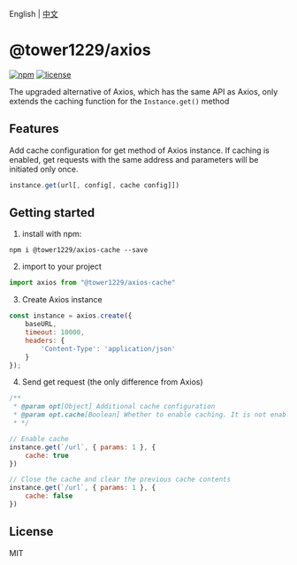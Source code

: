 English | [中文](README_CN.md)

# @tower1229/axios

[![npm](https://img.shields.io/npm/v/@tower1229/axios-cache.svg)](https://www.npmjs.com/package/@tower1229/axios-cache) [![license](https://img.shields.io/github/license/tower1229/axios-cache.svg)]()

The upgraded alternative of Axios, which has the same API as Axios, only extends the caching function for the `Instance.get()` method

## Features

Add cache configuration for get method of Axios instance. If caching is enabled, get requests with the same address and parameters will be initiated only once.

``` js
instance.get(url[, config[, cache config]])
```

## Getting started

1. install with npm:

```shell
npm i @tower1229/axios-cache --save
```

2. import to your project

``` js
import axios from "@tower1229/axios-cache"
```

3. Create Axios instance

``` js
const instance = axios.create({
    baseURL,
    timeout: 10000,
    headers: {
        'Content-Type': 'application/json'
    }
});
```

4. Send get request (the only difference from Axios)

``` js
/**
 * @param opt[Object] Additional cache configuration
 * @param opt.cache[Boolean] Whether to enable caching. It is not enabled by default
 * */ 

// Enable cache
instance.get(`/url`, { params: 1 }, {
    cache: true
})

// Close the cache and clear the previous cache contents
instance.get(`/url`, { params: 1 }, {
    cache: false
})
```

## License

MIT